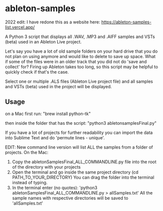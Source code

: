 # ableton-samples

2022 edit: I have redone this as a website here: https://ableton-samples-list.vercel.app/

A Python 3 script that displays all .WAV, .MP3 and .AIFF samples and VSTs (beta) used in an Ableton Live project.

Let's say you have a lot of old sample folders on your hard drive that you do not plan on using anymore and would like to delete to save up space. What if some of the files were in an older track that you did not do 'save and collect' for? Firing up Ableton takes too long, so this script may be helpful to quickly check if that's the case.

Select one or multiple .ALS files (Ableton Live project file) and all samples and VSTs (beta) used in the project will be displayed.

## Usage

on a Mac first run: 
"brew install python-tk"

then inside the folder that has the script:
"python3 abletonsamplesFinal.py" 

If you have a lot of projects for further readability you can import the data into Sublime Text and do 'permute lines - unique'.

EDIT: New command line version will list ALL the samples from a folder of projects. 
On the Mac:
1. Copy the abletonSamplesFinal_ALL_COMMANDLINE.py file into the root of the directory with your projects
2. Open the terminal and go inside the same project directory (cd PATH_TO_YOUR_DIRECTORY) You can drag the folder into the terminal instead of typing. 
3. In the terminal enter (no quotes): 'python3 abletonSamplesFinal_ALL_COMMANDLINE.py > allSamples.txt'
All the sample names with respective directories will be saved to 'allSamples.txt'


